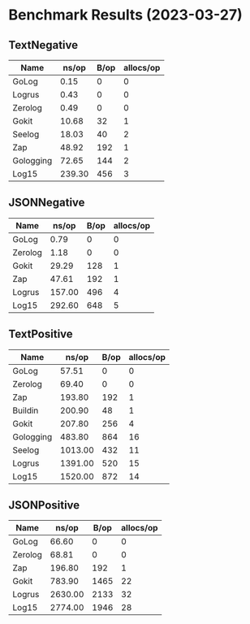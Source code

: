 # Benchmark Results (2023-03-27)
## TextNegative
| Name | ns/op | B/op | allocs/op |
| --------- | --------- | --------- | --------- |
| GoLog | 0.15 | 0 | 0 |
| Logrus | 0.43 | 0 | 0 |
| Zerolog | 0.49 | 0 | 0 |
| Gokit | 10.68 | 32 | 1 |
| Seelog | 18.03 | 40 | 2 |
| Zap | 48.92 | 192 | 1 |
| Gologging | 72.65 | 144 | 2 |
| Log15 | 239.30 | 456 | 3 |

## JSONNegative
| Name | ns/op | B/op | allocs/op |
| --------- | --------- | --------- | --------- |
| GoLog | 0.79 | 0 | 0 |
| Zerolog | 1.18 | 0 | 0 |
| Gokit | 29.29 | 128 | 1 |
| Zap | 47.61 | 192 | 1 |
| Logrus | 157.00 | 496 | 4 |
| Log15 | 292.60 | 648 | 5 |

## TextPositive
| Name | ns/op | B/op | allocs/op |
| --------- | --------- | --------- | --------- |
| GoLog | 57.51 | 0 | 0 |
| Zerolog | 69.40 | 0 | 0 |
| Zap | 193.80 | 192 | 1 |
| Buildin | 200.90 | 48 | 1 |
| Gokit | 207.80 | 256 | 4 |
| Gologging | 483.80 | 864 | 16 |
| Seelog | 1013.00 | 432 | 11 |
| Logrus | 1391.00 | 520 | 15 |
| Log15 | 1520.00 | 872 | 14 |

## JSONPositive
| Name | ns/op | B/op | allocs/op |
| --------- | --------- | --------- | --------- |
| GoLog | 66.60 | 0 | 0 |
| Zerolog | 68.81 | 0 | 0 |
| Zap | 196.80 | 192 | 1 |
| Gokit | 783.90 | 1465 | 22 |
| Logrus | 2630.00 | 2133 | 32 |
| Log15 | 2774.00 | 1946 | 28 |

